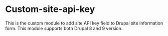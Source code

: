 # Custom-site-api-key
This is the custom module to add site API key field to Drupal site information form.
This module supports both Drupal 8 and 9 version.
